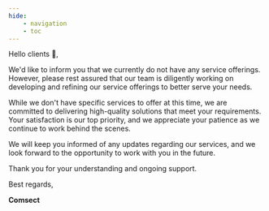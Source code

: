 ```yaml
---
hide:
    - navigation
    - toc
---
```


Hello clients 👋,

We'd like to inform you that we currently do not have any service offerings. However, please rest assured that our team is diligently working on developing and refining our service offerings to better serve your needs.

While we don't have specific services to offer at this time, we are committed to delivering high-quality solutions that meet your requirements. Your satisfaction is our top priority, and we appreciate your patience as we continue to work behind the scenes.

We will keep you informed of any updates regarding our services, and we look forward to the opportunity to work with you in the future.

Thank you for your understanding and ongoing support.

Best regards,

**Comsect**
